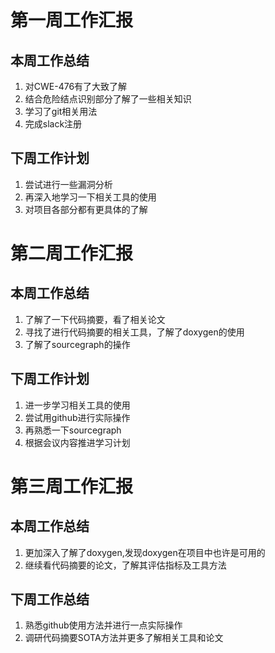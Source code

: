 # 第一周工作汇报
## 本周工作总结
1. 对CWE-476有了大致了解
2. 结合危险结点识别部分了解了一些相关知识
3. 学习了git相关用法
4. 完成slack注册
## 下周工作计划
1. 尝试进行一些漏洞分析
2. 再深入地学习一下相关工具的使用
3. 对项目各部分都有更具体的了解

# 第二周工作汇报
## 本周工作总结
1. 了解了一下代码摘要，看了相关论文
2. 寻找了进行代码摘要的相关工具，了解了doxygen的使用
3. 了解了sourcegraph的操作

## 下周工作计划
1. 进一步学习相关工具的使用
2. 尝试用github进行实际操作
3. 再熟悉一下sourcegraph
4. 根据会议内容推进学习计划

# 第三周工作汇报
## 本周工作总结
1. 	更加深入了解了doxygen,发现doxygen在项目中也许是可用的
2.	继续看代码摘要的论文，了解其评估指标及工具方法

## 下周工作总结
1.	熟悉github使用方法并进行一点实际操作
2.	调研代码摘要SOTA方法并更多了解相关工具和论文

